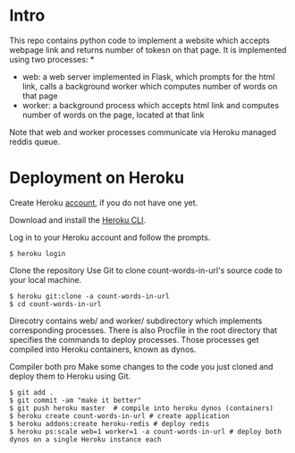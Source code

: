 # Intro

This repo contains python code to implement a website which accepts webpage link and returns number of tokesn on that page. It is implemented using two processes:
* 
* web: a web server implemented in Flask, which prompts for the html link, calls a background worker which computes number of words on that page
* worker: a background process which accepts html link and computes number of words on the page, located at that link

Note that web and worker processes communicate via Heroku managed reddis queue.



# Deployment on Heroku

Create Heroku [account](https://signup.heroku.com/), if you do not have one yet.

Download and install the [Heroku CLI](https://devcenter.heroku.com/articles/heroku-command-line).

Log in to your Heroku account and follow the prompts.
```
$ heroku login
```

Clone the repository
Use Git to clone count-words-in-url's source code to your local machine.
```
$ heroku git:clone -a count-words-in-url 
$ cd count-words-in-url
```

Direcotry contains web/ and worker/ subdirectory which implements corresponding processes. There is also Procfile in the root directory that specifies the commands to deploy processes. Those processes get compiled into Heroku containers, known as dynos.

Compiler both pro
Make some changes to the code you just cloned and deploy them to Heroku using Git.
```
$ git add .
$ git commit -am "make it better"
$ git push heroku master  # compile into heroku dynos (containers)
$ heroku create count-words-in-url # create application
$ heroku addons:create heroku-redis # deploy redis
$ heroku ps:scale web=1 worker=1 -a count-words-in-url # deploy both dynos on a single Heroku instance each
```

